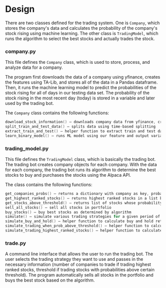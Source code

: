 # Design

There are two classes defined for the trading system. One is `Company`, which stores the company's data and calculates the probability of the company's stock rising using machine learning. The other class is `TradingModel`, which runs the algorithm to select the best stocks and actually trades the stock.


### company.py

This file defines the `Company` class, which is used to store, process, and analyze data for a company. 

The program first downloads the data of a company using yfinance, creates the features using TA-Lib, and stores all of the data in a Pandas dataframe. Then, it runs the machine learning model to predict the probabilities of the stock rising for all of days in our testing data set. The probability of the stock rising in the most recent day (today) is stored in a variable and later used by the trading bot.

The `Company` class contains the following functions:
```c
download_stock_information() – downloads company data from yfinance, creates features, and stores data in Pandas dataframe
split_train_and_test_data() – splits data using time-based splitting
extract_train_and_test() – helper function to extract train and test data from last time-series split
learn_binary_model() – runs ML model using our feature and output variables. Returns model, f1 score, and probability estimates
```

### trading_model.py

This file defines the `TradingModel` class, which is basically the trading bot. The trading bot creates company objects for each company. With the data for each company, the trading bot runs its algorithm to determine the best stocks to buy and purchases the stocks using the Alpaca API.

The class contains the following functions:
```c
get_companies_probs() – returns a dictionary with company as key, probability of stock rising as value. Also creates company objects and stores them in list
get_highest_ranked_stocks() – returns highest ranked stocks in a list based on probability of rising for the day
get_stocks_above_threshold() – returns list of stocks whose probability of stock rising is above threshold
sell_all_stocks() – sell all stocks in portfolio
buy_stocks() – buy best stocks as determined by algorithm
simulate() – simulate various trading strategies for a given period of time
simulate_buy_and_hold() – helper function to calculate buy and hold returns for simulation
simulate_trading_when_prob_above_threshold() – helper function to calculate returns for simulating trading stocks above threshold
simulate_trading_highest_ranked_stocks() – helper function to calculate returns for trading highest ranked stocks
```

### trade.py

A command line interface that allows the user to run the trading bot. The user selects the trading strategy they want to use and passes in the necessary information (number of companies to trade if trading highest ranked stocks, threshold if trading stocks with probabilities above certain threshold). The program automatically sells all stocks in the portfolio and buys the best stock based on the algorithm.